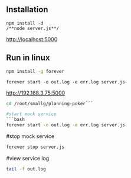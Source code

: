 ## Installation
    npm install -d
    /**node server.js**/

[http://localhost:5000](http://localhost:5000)



## Run in linux

```bash
npm install -g forever
```

`forever start -o out.log -e err.log server.js`



http://192.168.3.75:5000


```bash
cd /root/smallg/planning-poker```

#start mock service
```bash
forever start -o out.log -e err.log server.js
```

#stop mock service
```bash
forever stop server.js
```

#view service log 
```bash
tail -f out.log
```
